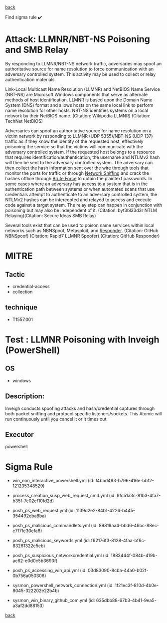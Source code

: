 
[back](../index.md)

Find sigma rule :heavy_check_mark: 

# Attack: LLMNR/NBT-NS Poisoning and SMB Relay 

By responding to LLMNR/NBT-NS network traffic, adversaries may spoof an authoritative source for name resolution to force communication with an adversary controlled system. This activity may be used to collect or relay authentication materials. 

Link-Local Multicast Name Resolution (LLMNR) and NetBIOS Name Service (NBT-NS) are Microsoft Windows components that serve as alternate methods of host identification. LLMNR is based upon the Domain Name System (DNS) format and allows hosts on the same local link to perform name resolution for other hosts. NBT-NS identifies systems on a local network by their NetBIOS name. (Citation: Wikipedia LLMNR) (Citation: TechNet NetBIOS)

Adversaries can spoof an authoritative source for name resolution on a victim network by responding to LLMNR (UDP 5355)/NBT-NS (UDP 137) traffic as if they know the identity of the requested host, effectively poisoning the service so that the victims will communicate with the adversary controlled system. If the requested host belongs to a resource that requires identification/authentication, the username and NTLMv2 hash will then be sent to the adversary controlled system. The adversary can then collect the hash information sent over the wire through tools that monitor the ports for traffic or through [Network Sniffing](https://attack.mitre.org/techniques/T1040) and crack the hashes offline through [Brute Force](https://attack.mitre.org/techniques/T1110) to obtain the plaintext passwords. In some cases where an adversary has access to a system that is in the authentication path between systems or when automated scans that use credentials attempt to authenticate to an adversary controlled system, the NTLMv2 hashes can be intercepted and relayed to access and execute code against a target system. The relay step can happen in conjunction with poisoning but may also be independent of it. (Citation: byt3bl33d3r NTLM Relaying)(Citation: Secure Ideas SMB Relay)

Several tools exist that can be used to poison name services within local networks such as NBNSpoof, Metasploit, and [Responder](https://attack.mitre.org/software/S0174). (Citation: GitHub NBNSpoof) (Citation: Rapid7 LLMNR Spoofer) (Citation: GitHub Responder)

# MITRE
## Tactic
  - credential-access
  - collection


## technique
  - T1557.001


# Test : LLMNR Poisoning with Inveigh (PowerShell)
## OS
  - windows


## Description:
Inveigh conducts spoofing attacks and hash/credential captures through both packet sniffing and protocol specific listeners/sockets. This Atomic will run continuously until you cancel it or it times out.

## Executor
powershell

# Sigma Rule
 - win_non_interactive_powershell.yml (id: f4bbd493-b796-416e-bbf2-121235348529)

 - process_creation_susp_web_request_cmd.yml (id: 9fc51a3c-81b3-4fa7-b35f-7c02cf10fd2d)

 - posh_ps_web_request.yml (id: 1139d2e2-84b1-4226-b445-354492eba8ba)

 - posh_ps_malicious_commandlets.yml (id: 89819aa4-bbd6-46bc-88ec-c7f7fe30efa6)

 - posh_ps_malicious_keywords.yml (id: f62176f3-8128-4faa-bf6c-83261322e5eb)

 - posh_ps_suspicious_networkcredential.yml (id: 1883444f-084b-419b-ac62-e0d0c5b3693f)

 - posh_ps_accessing_win_api.yml (id: 03d83090-8cba-44a0-b02f-0b756a050306)

 - sysmon_powershell_network_connection.yml (id: 1f21ec3f-810d-4b0e-8045-322202e22b4b)

 - sysmon_win_binary_github_com.yml (id: 635dbb88-67b3-4b41-9ea5-a3af2dd88153)



[back](../index.md)
